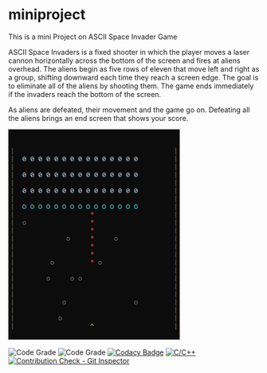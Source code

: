 # miniproject
This is a mini Project on ASCII Space Invader Game

 ASCII Space Invaders is a fixed shooter in which the player moves a laser cannon horizontally across the bottom of the screen and fires at aliens overhead. The aliens begin as five rows of eleven that move left and right as a group, shifting downward each time they reach a screen edge. The goal is to eliminate all of the aliens by shooting them. The game ends immediately if the invaders reach the bottom of the screen.

As aliens are defeated, their movement and the game go on. Defeating all the aliens brings an end screen that shows your score.

![Example](https://github.com/hradithyaaras/miniproject/blob/main/Output%20(2).png)

![Code Grade](https://www.code-inspector.com/project/24688/score/svg)
![Code Grade](https://www.code-inspector.com/project/24688/status/svg)
[![Codacy Badge](https://app.codacy.com/project/badge/Grade/bd50147cac3840e4a3751d072ee53335)](https://www.codacy.com/gh/hradithyaaras/miniproject/dashboard?utm_source=github.com&amp;utm_medium=referral&amp;utm_content=hradithyaaras/miniproject&amp;utm_campaign=Badge_Grade)
[![C/C++](https://github.com/hradithyaaras/miniproject/actions/workflows/cpp.yml/badge.svg)](https://github.com/hradithyaaras/miniproject/actions/workflows/cpp.yml)
[![Contribution Check - Git Inspector](https://github.com/hradithyaaras/miniproject/actions/workflows/Git_Inspector.yml/badge.svg)](https://github.com/hradithyaaras/miniproject/actions/workflows/Git_Inspector.yml)